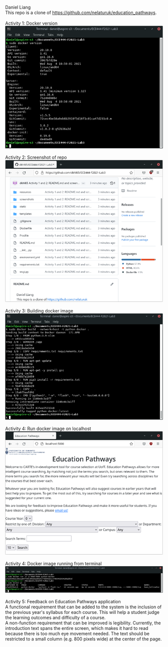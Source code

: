 Daniel Liang
<br/>
This repo is a clone of https://github.com/nelaturuk/education_pathways.
<br/>
<br/>
Activity 1: Docker version
<br/>
![alt text](screenshots/Activity1.png?raw=true)
<br/>
<br/>
Activity 2: Screenshot of repo
<br/>
![alt text](screenshots/Activity2.png?raw=true)
<br/>
<br/>
Activity 3: Building docker image
<br/>
![alt text](screenshots/Activity3.png?raw=true)
<br/>
<br/>
Activity 4: Run docker image on localhost
<br/>
![alt text](screenshots/Activity4-localhost.png?raw=true)
<br/>
<br/>
Activity 4: Docker image running from terminal
<br/>
![alt text](screenshots/Activity4-image.png?raw=true)
<br/>
<br/>
Activity 5: Feedback on Education Pathways application
<br/>
A functional requirement that can be added to the system is the inclusion of the previous year's syllabus for each course. This will help a student judge the learning outcomes and difficulty of a course.
<br/>
A non-function requirement that can be improved is legibility. Currently, the introduction text spans the entire screen, which makes it hard to read because there is too much eye movement needed. The text should be restricted to a small column (e.g. 800 pixels wide) at the center of the page.
